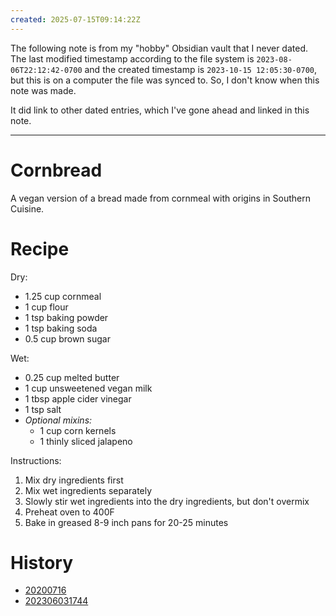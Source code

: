```yaml
---
created: 2025-07-15T09:14:22Z
---
```


The following note is from my "hobby" Obsidian vault that I never dated. The last modified timestamp according to the file system is `2023-08-06T22:12:42-0700` and the created timestamp is `2023-10-15 12:05:30-0700`, but this is on a computer the file was synced to. So, I don't know when this note was made.

It did link to other dated entries, which I've gone ahead and linked in this note.

---

# Cornbread

A vegan version of a bread made from cornmeal with origins in Southern Cuisine.

# Recipe

Dry:
* 1.25 cup cornmeal
* 1 cup flour
* 1 tsp baking powder
* 1 tsp baking soda
* 0.5 cup brown sugar

Wet:
* 0.25 cup melted butter
* 1 cup unsweetened vegan milk
* 1 tbsp apple cider vinegar
* 1 tsp salt
* _Optional mixins:_
	* 1 cup corn kernels
	* 1 thinly sliced jalapeno

Instructions:
1. Mix dry ingredients first
2. Mix wet ingredients separately
3. Slowly stir wet ingredients into the dry ingredients, but don't overmix
4. Preheat oven to 400F
5. Bake in greased 8-9 inch pans for 20-25 minutes

# History

- [20200716](../entries/20200716.md)
- [202306031744](../entries/202306031744.md)
